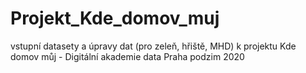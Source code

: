 # Projekt_Kde_domov_muj
vstupní datasety a úpravy dat (pro zeleň, hřiště, MHD) k projektu Kde domov můj - Digitální akademie data Praha podzim 2020
